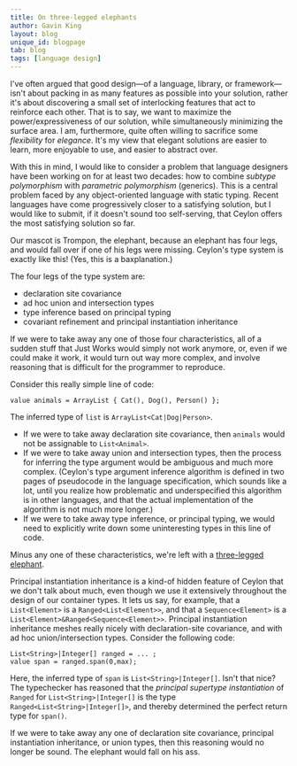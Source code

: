 ```yaml
---
title: On three-legged elephants
author: Gavin King
layout: blog
unique_id: blogpage
tab: blog
tags: [language design]
---
```


I've often argued that good design&mdash;of a language, library, or 
framework&mdash;isn't about packing in as many features as possible 
into your solution, rather it's about discovering a small set of
interlocking features that act to reinforce each other. That is to
say, we want to maximize the power/expressiveness of our solution,
while simultaneously minimizing the surface area. I am, furthermore,
quite often willing to sacrifice some _flexibility_ for _elegance_.
It's my view that elegant solutions are easier to learn, more 
enjoyable to use, and easier to abstract over.

With this in mind, I would like to consider a problem that language
designers have been working on for at least two decades: how to
combine _subtype polymorphism_ with _parametric polymorphism_ (generics).
This is a central problem faced by any object-oriented language with
static typing. Recent languages have come progressively closer to a
satisfying solution, but I would like to submit, if it doesn't sound
too self-serving, that Ceylon offers the most satisfying solution so 
far.

Our mascot is Trompon, the elephant, because an elephant has four 
legs, and would fall over if one of his legs were missing. Ceylon's
type system is exactly like this! (Yes, this is a baxplanation.)

The four legs of the type system are:

- declaration site covariance
- ad hoc union and intersection types
- type inference based on principal typing
- covariant refinement and principal 
  instantiation inheritance

If we were to take away any one of those four characteristics, all
of a sudden stuff that Just Works would simply not work anymore, or,
even if we could make it work, it would turn out way more complex, 
and involve reasoning that is difficult for the programmer to 
reproduce.

Consider this really simple line of code:

    value animals = ArrayList { Cat(), Dog(), Person() };

The inferred type of `list` is `ArrayList<Cat|Dog|Person>`.

- If we were to take away declaration site covariance, then `animals` 
  would not be assignable to `List<Animal>`.
- If we were to take away union and intersection types, then the 
  process for inferring the type argument would be ambiguous and much 
  more complex. (Ceylon's type argument inference algorithm is defined 
  in two pages of pseudocode in the language specification, which sounds 
  like a lot, until you realize how problematic and underspecified this 
  algorithm is in other languages, and that the actual implementation 
  of the algorithm is not much more longer.)
- If we were to take away type inference, or principal typing, we would 
  need to explicitly write down some uninteresting types in this line 
  of code.

Minus any one of these characteristics, we're left with a [three-legged 
elephant](http://www.telegraph.co.uk/earth/wildlife/4966620/Mosha-the-elephant-gets-prosthetic-leg.html).
 
Principal instantiation inheritance is a kind-of hidden feature of 
Ceylon that we don't talk about much, even though we use it extensively
throughout the design of our container types. It lets us say, for example, 
that a `List<Element>` is a `Ranged<List<Element>>`, and that a 
`Sequence<Element>` is a  `List<Element>&Ranged<Sequence<Element>>`.
Principal instantiation inheritance meshes really nicely with 
declaration-site covariance, and with ad hoc union/intersection types.
Consider the following code:

    List<String>|Integer[] ranged = ... ;
    value span = ranged.span(0,max); 

Here, the inferred type of `span` is `List<String>|Integer[]`. Isn't 
that nice? The typechecker has reasoned that the _principal supertype 
instantiation_ of `Ranged` for `List<String>|Integer[]` is the type
`Ranged<List<String>|Integer[]>`, and thereby determined the perfect
return type for `span()`.

If we were to take away any one of declaration site covariance, 
principal instantiation inheritance, or union types, then this 
reasoning would no longer be sound. The elephant would fall on his
ass.
